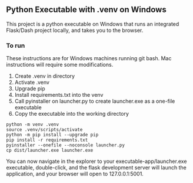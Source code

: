 ## Python Executable with .venv on Windows

This project is a python executable on Windows that runs an integrated Flask/Dash project locally, and takes you to the browser.

### To run

These instructions are for Windows machines running git bash. Mac instructions will require some modifications. 

1. Create .venv in directory
2. Activate .venv
3. Upgrade pip
4. Install requirements.txt into the venv
5. Call pyinstaller on launcher.py to create launcher.exe as a one-file executable
6. Copy the executable into the working directory

```
python -m venv .venv
source .venv/scripts/activate
python -m pip install --upgrade pip
pip install -r requirements.txt
pyinstaller --onefile --noconsole launcher.py
cp dist/launcher.exe launcher.exe
```

You can now navigate in the explorer to your executable-app/launcher.exe executable, double-click, and the flask development server will launch the application, and your browser will open to 127.0.0.1:5001.